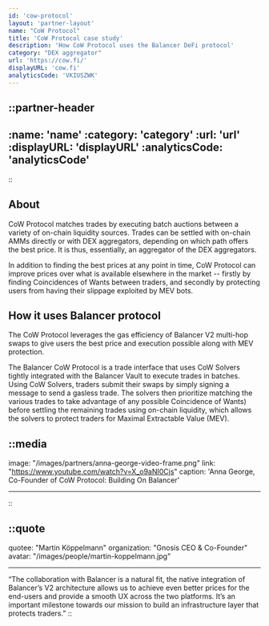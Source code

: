 ```yaml
---
id: 'cow-protocol'
layout: 'partner-layout'
name: "CoW Protocol"
title: 'CoW Protocol case study'
description: 'How CoW Protocol uses the Balancer DeFi protocol'
category: "DEX aggregator"
url: 'https://cow.fi/'
displayURL: 'cow.fi'
analyticsCode: 'VKIUSZWK'
---
```


::partner-header
---
:name: 'name'
:category: 'category'
:url: 'url'
:displayURL: 'displayURL'
:analyticsCode: 'analyticsCode'
---
::

## About

CoW Protocol matches trades by executing batch auctions between a variety of on-chain liquidity sources.
Trades can be settled with on-chain AMMs directly or with DEX aggregators, depending on which path offers the best price. It is thus, essentially, an aggregator of the DEX aggregators.

In addition to finding the best prices at any point in time, CoW Protocol can improve prices over what is available elsewhere in the market -- firstly by finding Coincidences of Wants between traders, and secondly by protecting users from having their slippage exploited by MEV bots.

## How it uses Balancer protocol

The CoW Protocol leverages the gas efficiency of Balancer V2 multi-hop swaps to give users the best price and execution possible along with MEV protection.

The Balancer CoW Protocol is a trade interface that uses CoW Solvers tightly integrated with the Balancer Vault to execute trades in batches. Using CoW Solvers, traders submit their swaps by simply signing a message to send a gasless trade. The solvers then prioritize matching the various trades to take advantage of any possible Coincidence of Wants) before settling the remaining trades using on-chain liquidity, which allows the solvers to protect traders for Maximal Extractable Value (MEV).

::media
---
image: "/images/partners/anna-george-video-frame.png"
link: "https://www.youtube.com/watch?v=X_o9aNI0Cjs"
caption: 'Anna George, Co-Founder of CoW Protocol: Building On Balancer'

---
::

::quote
---

quotee: "Martin Köppelmann"
organization: "Gnosis CEO & Co-Founder"
avatar: "/images/people/martin-koppelmann.jpg"

---
“The collaboration with Balancer is a natural fit, the native integration of Balancer’s V2 architecture allows us to achieve even better prices for the end-users and provide a smooth UX across the two platforms. It’s an important milestone towards our mission to build an infrastructure layer that protects traders.”
::
